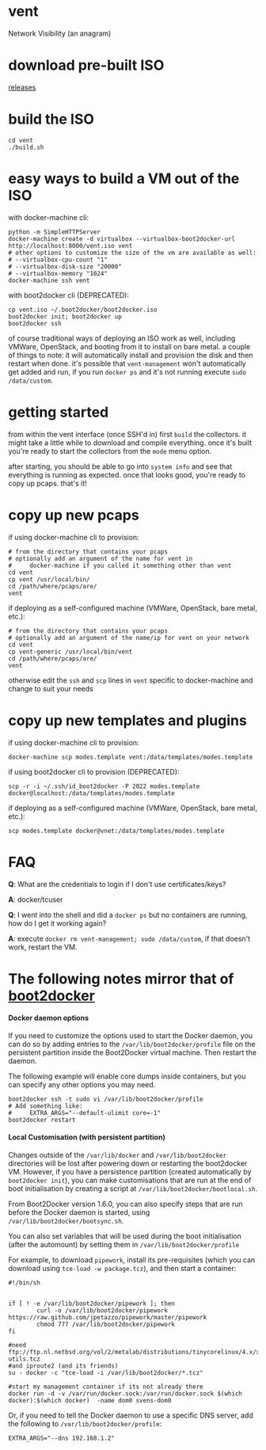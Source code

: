 vent
====

Network Visibility (an anagram)

download pre-built ISO
====

[releases](https://github.com/CyberReboot/vent/releases)


build the ISO
====

```
cd vent
./build.sh
```

easy ways to build a VM out of the ISO
====

with docker-machine cli:

```
python -m SimpleHTTPServer
docker-machine create -d virtualbox --virtualbox-boot2docker-url http://localhost:8000/vent.iso vent
# other options to customize the size of the vm are available as well:
# --virtualbox-cpu-count "1"
# --virtualbox-disk-size "20000"
# --virtualbox-memory "1024"
docker-machine ssh vent
```

with boot2docker cli (DEPRECATED):

```
cp vent.iso ~/.boot2docker/boot2docker.iso
boot2docker init; boot2docker up
boot2docker ssh
```

of course traditional ways of deploying an ISO work as well, including VMWare, OpenStack, and booting from it to install on bare metal.  a couple of things to note: it will automatically install and provision the disk and then restart when done.  it's possible that `vent-management` won't automatically get added and run, if you run `docker ps` and it's not running execute `sudo /data/custom`.

getting started
====

from within the vent interface (once SSH'd in) first `build` the collectors.  it might take a little while to download and compile everything.  once it's built you're ready to start the collectors from the `mode` menu option.

after starting, you should be able to go into `system info` and see that everything is running as expected.  once that looks good, you're ready to copy up pcaps.  that's it!

copy up new pcaps
====

if using docker-machine cli to provision:

```
# from the directory that contains your pcaps
# optionally add an argument of the name for vent in
#     docker-machine if you called it something other than vent
cd vent
cp vent /usr/local/bin/
cd /path/where/pcaps/are/
vent
```

if deploying as a self-configured machine (VMWare, OpenStack, bare metal, etc.):

```
# from the directory that contains your pcaps
# optionally add an argument of the name/ip for vent on your network
cd vent
cp vent-generic /usr/local/bin/vent
cd /path/where/pcaps/are/
vent
```

otherwise edit the `ssh` and `scp` lines in `vent` specific to docker-machine and change to suit your needs

copy up new templates and plugins
====

if using docker-machine cli to provision:

```
docker-machine scp modes.template vent:/data/templates/modes.template
```

if using boot2docker cli to provision (DEPRECATED):

```
scp -r -i ~/.ssh/id_boot2docker -P 2022 modes.template docker@localhost:/data/templates/modes.template
```

if deploying as a self-configured machine (VMWare, OpenStack, bare metal, etc.):

```
scp modes.template docker@vnet:/data/templates/modes.template
```

FAQ
====

**Q**: What are the credentials to login if I don't use certificates/keys?

**A**: docker/tcuser

**Q**: I went into the shell and did a `docker ps` but no containers are running, how do I get it working again?

**A**: execute `docker rm vent-management; sudo /data/custom`, if that doesn't work, restart the VM.

The following notes mirror that of [boot2docker](https://github.com/boot2docker/boot2docker)
====

#### Docker daemon options

If you need to customize the options used to start the Docker daemon, you can
do so by adding entries to the `/var/lib/boot2docker/profile` file on the
persistent partition inside the Boot2Docker virtual machine. Then restart the
daemon.

The following example will enable core dumps inside containers, but you can
specify any other options you may need.

```console
boot2docker ssh -t sudo vi /var/lib/boot2docker/profile
# Add something like:
#     EXTRA_ARGS="--default-ulimit core=-1"
boot2docker restart
```

#### Local Customisation (with persistent partition)

Changes outside of the `/var/lib/docker` and `/var/lib/boot2docker` directories
will be lost after powering down or restarting the boot2docker VM. However, if
you have a persistence partition (created automatically by `boot2docker init`),
you can make customisations that are run at the end of boot initialisation by
creating a script at ``/var/lib/boot2docker/bootlocal.sh``.

From Boot2Docker version 1.6.0, you can also specify steps that are run before
the Docker daemon is started, using `/var/lib/boot2docker/bootsync.sh`.

You can also set variables that will be used during the boot initialisation (after
the automount) by setting them in `/var/lib/boot2docker/profile`

For example, to download ``pipework``, install its pre-requisites (which you can
download using ``tce-load -w package.tcz``), and then start a container:

```
#!/bin/sh


if [ ! -e /var/lib/boot2docker/pipework ]; then
        curl -o /var/lib/boot2docker/pipework https://raw.github.com/jpetazzo/pipework/master/pipework
        chmod 777 /var/lib/boot2docker/pipework
fi

#need ftp://ftp.nl.netbsd.org/vol/2/metalab/distributions/tinycorelinux/4.x/x86/tcz/bridge-utils.tcz
#and iproute2 (and its friends)
su - docker -c "tce-load -i /var/lib/boot2docker/*.tcz"

#start my management container if its not already there
docker run -d -v /var/run/docker.sock:/var/run/docker.sock $(which docker):$(which docker)  -name dom0 svens-dom0
```

Or, if you need to tell the Docker daemon to use a specific DNS server, add the 
following to ``/var/lib/boot2docker/profile``:

```
EXTRA_ARGS="--dns 192.168.1.2"
```

